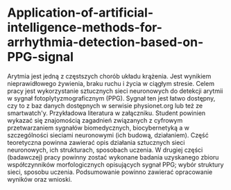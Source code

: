 # Application-of-artificial-intelligence-methods-for-arrhythmia-detection-based-on-PPG-signal
Arytmia jest jedną z częstszych chorób układu krążenia. Jest wynikiem nieprawidłowego żywienia, braku ruchu i życia w ciągłym stresie. Celem pracy jest wykorzystanie sztucznych sieci neuronowych do detekcji arytmii w sygnał fotoplytyzmograficznym (PPG). Sygnał ten jest łatwo dostępny, czy to z baz danych dostępnych w serwisie physionet.org lub też ze smartwatch'y. Przykładowa literatura w załączniku. Student powinien wykazać się znajomością zagadnień związanych z cyfrowym przetwarzaniem sygnałów biomedycznych, biocybernetyką a w szczególności sieciami neuronowymi (ich budową, działaniem). Część teoretyczna powinna zawierać opis działania sztucznych sieci neuronowych, ich strukturach, sposobach uczenia. W drugiej części (badawczej) pracy powinny zostać wykonane badania uzyskanego zbioru współczynników morfologicznych opisujących sygnał PPG; wybór struktury sieci, sposobu uczenia. Podsumowanie powinno zawierać opracowanie wyników oraz wnioski.
